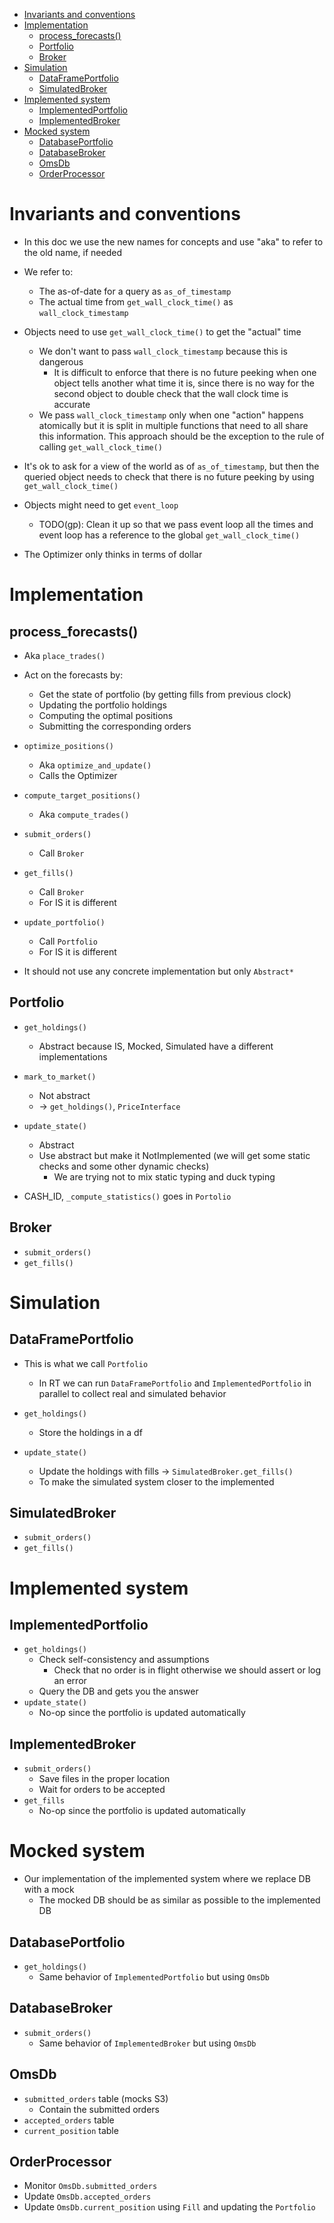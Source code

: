 <!--ts-->
   * [Invariants and conventions](#invariants-and-conventions)
   * [Implementation](#implementation)
      * [process_forecasts()](#process_forecasts)
      * [Portfolio](#portfolio)
      * [Broker](#broker)
   * [Simulation](#simulation)
      * [DataFramePortfolio](#dataframeportfolio)
      * [SimulatedBroker](#simulatedbroker)
   * [Implemented system](#implemented-system)
      * [ImplementedPortfolio](#implementedportfolio)
      * [ImplementedBroker](#implementedbroker)
   * [Mocked system](#mocked-system)
      * [DatabasePortfolio](#databaseportfolio)
      * [DatabaseBroker](#databasebroker)
      * [OmsDb](#omsdb)
      * [OrderProcessor](#orderprocessor)



<!--te-->

# Invariants and conventions

- In this doc we use the new names for concepts and use "aka" to refer to the
  old name, if needed

- We refer to:
  - The as-of-date for a query as `as_of_timestamp`
  - The actual time from `get_wall_clock_time()` as `wall_clock_timestamp`

- Objects need to use `get_wall_clock_time()` to get the "actual" time
  - We don't want to pass `wall_clock_timestamp` because this is dangerous
    - It is difficult to enforce that there is no future peeking when one object
      tells another what time it is, since there is no way for the second object
      to double check that the wall clock time is accurate
  - We pass `wall_clock_timestamp` only when one "action" happens atomically but
    it is split in multiple functions that need to all share this information.
    This approach should be the exception to the rule of calling
    `get_wall_clock_time()`

- It's ok to ask for a view of the world as of `as_of_timestamp`, but then the
  queried object needs to check that there is no future peeking by using
  `get_wall_clock_time()`

- Objects might need to get `event_loop`
  - TODO(gp): Clean it up so that we pass event loop all the times and event
    loop has a reference to the global `get_wall_clock_time()`

- The Optimizer only thinks in terms of dollar

# Implementation

## process_forecasts()

- Aka `place_trades()`
- Act on the forecasts by:
  - Get the state of portfolio (by getting fills from previous clock)
  - Updating the portfolio holdings
  - Computing the optimal positions
  - Submitting the corresponding orders
- `optimize_positions()`
  - Aka `optimize_and_update()`
  - Calls the Optimizer
- `compute_target_positions()`
  - Aka `compute_trades()`
- `submit_orders()`
  - Call `Broker`
- `get_fills()`
  - Call `Broker`
  - For IS it is different
- `update_portfolio()`
  - Call `Portfolio`
  - For IS it is different

- It should not use any concrete implementation but only `Abstract*`

## Portfolio

- `get_holdings()`
  - Abstract because IS, Mocked, Simulated have a different implementations
- `mark_to_market()`
  - Not abstract
  - -> `get_holdings()`, `PriceInterface`
- `update_state()`
  - Abstract
  - Use abstract but make it NotImplemented (we will get some static checks and
    some other dynamic checks)
    - We are trying not to mix static typing and duck typing

- CASH_ID, `_compute_statistics()` goes in `Portolio`

## Broker

- `submit_orders()`
- `get_fills()`

# Simulation

## DataFramePortfolio

- This is what we call `Portfolio`
  - In RT we can run `DataFramePortfolio` and `ImplementedPortfolio` in parallel
    to collect real and simulated behavior

- `get_holdings()`
  - Store the holdings in a df
- `update_state()`
  - Update the holdings with fills -> `SimulatedBroker.get_fills()`
  - To make the simulated system closer to the implemented

## SimulatedBroker

- `submit_orders()`
- `get_fills()`

# Implemented system

## ImplementedPortfolio

- `get_holdings()`
  - Check self-consistency and assumptions
    - Check that no order is in flight otherwise we should assert or log an
      error
  - Query the DB and gets you the answer
- `update_state()`
  - No-op since the portfolio is updated automatically

## ImplementedBroker

- `submit_orders()`
  - Save files in the proper location
  - Wait for orders to be accepted
- `get_fills`
  - No-op since the portfolio is updated automatically

# Mocked system

- Our implementation of the implemented system where we replace DB with a mock
  - The mocked DB should be as similar as possible to the implemented DB

## DatabasePortfolio

- `get_holdings()`
  - Same behavior of `ImplementedPortfolio` but using `OmsDb`

## DatabaseBroker

- `submit_orders()`
  - Same behavior of `ImplementedBroker` but using `OmsDb`

## OmsDb

- `submitted_orders` table (mocks S3)
  - Contain the submitted orders
- `accepted_orders` table
- `current_position` table

## OrderProcessor

- Monitor `OmsDb.submitted_orders`
- Update `OmsDb.accepted_orders`
- Update `OmsDb.current_position` using `Fill` and updating the `Portfolio`
